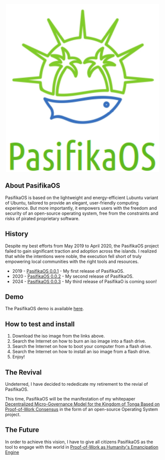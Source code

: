 <p align="center">
 <img width="500" src="https://github.com/EdwinLiavaa/pasifikaos/blob/main/logo.png">
</p>

## About PasifikaOS 

PasifikaOS is based on the lightweight and energy-efficient Lubuntu variant of Ubuntu, tailored to provide an elegant, user-friendly computing experience. But more importantly, it empowers users with the freedom and security of an open-source operating system, free from the constraints and risks of pirated proprietary software.

## History

Despite my best efforts from May 2019 to April 2020, the PasifikaOS project failed to gain significant traction and adoption across the islands. I realized that while the intentions were noble, the execution fell short of truly empowering local communities with the right tools and resources.

* 2019 - [PasifikaOS 0.0.1](https://drive.google.com/file/d/1BjPci7oPANdDT8ospCLiohrPbctCarCB/view?usp=sharing) - My first release of PasifikaOS.
* 2020 - [PasifikaOS 0.0.2](https://drive.google.com/file/d/1Q13ZXlrILQs8cMEFH2SAqaeBrvsJXFNy/view?usp=sharing) - My second release of PasifikaOS.
* 2024 - [PasifikaOS 0.0.3](https://img.freepik.com/premium-vector/welcome-web-30-abstract-future-hud-geometric-shape-design_48644-306.jpg?w=740) - My third release of PasifikaO is coming soon!

## Demo

The PasifikaOS demo is available [here](https://youtu.be/gEWB5ppQmbI?si=cPyke5Yk_YW2tRPQ).

## How to test and install

1. Download the iso image from the links above.
2. Search the Internet on how to burn an iso image into a flash drive.
3. Search the Internet on how to boot your computer from a flash drive.
4. Search the Internet on how to install an iso image from a flash drive. 
5. Enjoy!

## The Revival

Undeterred, I have decided to rededicate my retirement to the revial of PasifikaOS.

This time, PasifikaOS will be the manifestation of my whitepaper [Decentralized Micro-Governance Model for the Kingdom of Tonga Based on Proof-of-Work Consensus](https://github.com/EdwinLiavaa/Whitepaper) in the form of an open-source Operating System project.

## The Future

In order to achieve this vision, I have to give all citizens PasifikaOS as the tool to engage with the world in [Proof-of-Work as Humanity's Emancipation Engine](https://github.com/EdwinLiavaa/liavaa.space/blob/main/blog/20240602/20240602.md)


